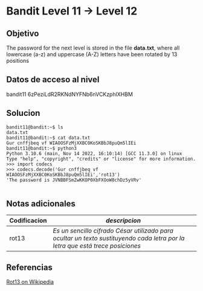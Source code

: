 # Bandit Level 11 → Level 12
## Objetivo
The password for the next level is stored in the file **data.txt**, where all lowercase (a-z) and uppercase (A-Z) letters have been rotated by 13 positions

## Datos de acceso al nivel
bandit11
6zPeziLdR2RKNdNYFNb6nVCKzphlXHBM
## Solucion
```shell
bandit11@bandit:~$ ls
data.txt
bandit11@bandit:~$ cat data.txt
Gur cnffjbeq vf WIAOOSFzMjXXBC0KoSKBbJ8puQm5lIEi
bandit11@bandit:~$ python3
Python 3.10.6 (main, Nov 14 2022, 16:10:14) [GCC 11.3.0] on linux
Type "help", "copyright", "credits" or "license" for more information.
>>> import codecs
>>> codecs.decode('Gur cnffjbeq vf WIAOOSFzMjXXBC0KoSKBbJ8puQm5lIEi','rot13')
'The password is JVNBBFSmZwKKOP0XbFXOoW8chDz5yVRv'
 
```
## Notas adicionales
| Codificacion | *descripcion*|
|---------------------|---------------------------|
|rot13  | *Es un sencillo cifrado César utilizado para ocultar un texto sustituyendo cada letra por la letra que está trece posiciones*|

## Referencias
[Rot13 on Wikipedia](https://en.wikipedia.org/wiki/Rot13)
